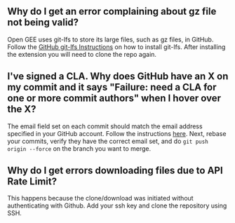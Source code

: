 ## Why do I get an error complaining about gz file not being valid?
Open GEE uses git-lfs to store its large files, such as gz files, in GitHub. Follow the [GitHub git-lfs Instructions](https://git-lfs.github.com/) on how to install git-lfs. After installing the extension you will need to clone the repo again.

## I've signed a CLA. Why does GitHub have an X on my commit and it says "Failure: need a CLA for one or more commit authors" when I hover over the X?
The email field set on each commit should match the email address specified in your GitHub account. Follow the instructions [here](https://help.github.com/articles/setting-your-email-in-git/). Next, rebase your commits, verify they have the correct email set, and do `git push origin --force` on the branch you want to merge.

## Why do I get errors downloading files due to API Rate Limit?
This happens because the clone/download was initiated without authenticating with Github. Add your ssh key and clone the repository using SSH.